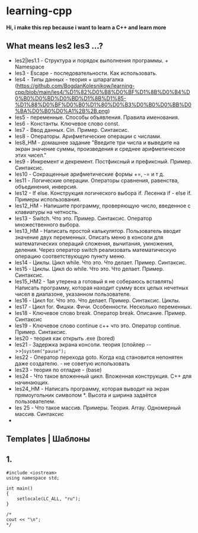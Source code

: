 # learning-cpp
**Hi, i make this rep because i want to learn a C++  and learn more** 

## What means les2 les3 ...?
* les2|les1.1 - Структура и порядок выполнения программы. + Namespace
* les3 - Escape - последовательности. Как использовать.
* les4 - Типы данных - теория + шпарагалка (https://github.com/BogdanKolesnikow/learning-cpp/blob/main/les4/%D1%82%D0%B8%D0%BF%D1%8B%D0%B4%D0%B0%D0%BD%D0%BD%D1%8B%D1%85-%D1%88%D0%BF%D0%B0%D1%80%D0%B3%D0%B0%D0%BB%D0%BA%D0%B0%D0%A1%2B%2B.png)
* les5 - переменные. Способы объявления. Правила именования.
* les6 - Константы. Ключевое слово const.
* les7 - Ввод данных. Cin. Пример. Синтаксис.
* les8 - Операторы. Арифметические операции с числами.
* les8_HM - домашнее задание "Введите три числа и выведите на экран значение суммы, произведения и среднее арифметическое этих чисел."
* les9 - Инкремент и декремент. Постфиксный и префиксный. Пример. Синтаксис.
* les10 - Сокращенные арифметические формы +=, -= и т д.
* les11 - Логические операции. Операторы сравнения, равенства, объединения, инверсия.
* les12 - If else. Конструкция логического выбора if. Лесенка if - else if. Примеры использования.
* les12_HM - Напишите программу, проверяющую число, введенное с клавиатуры на четность.
* les13 - Switch. Что это. Пример. Синтаксис. Оператор множественного выбора.
* les13_HM - Написать простой калькулятор. Пользователь вводит значение двух переменных. Описать меню в консоли для математических операций сложения, вычитания, умножения, деления. Через оператор switch реализовать математическую операцию соответствующую пункту меню.
* les14 - Циклы. Цикл while. Что это. Что делает. Пример. Синтаксис.
* les15 - Циклы. Цикл do while. Что это. Что делает. Пример. Синтаксис.
* les15_HM2 - 1ая утерена а готовый я не собераюсь вставлять) Написать программу, которая находит сумму всех целых нечетных чисел в диапазоне, указанном пользователе.
* les16 - Цикл for. Что это. Что делает. Пример. Синтаксис. Циклы.
* les17 - Цикл for. Фишки. Фичи. Особенности. Несколько переменных.
* les18 - Ключевое слово break. Оператор break. Описание. Пример. Синтаксис
* les19 - Ключевое слово continue c++ что это. Оператор continue. Пример. Синтаксис.
* les20 - теория как открыть .exe (bored)
* les21 - Задержка экрана консоли. теория (спойлер -->>)```system("pause");```
* les22 - Оператор перехода goto. Когда код становится непонятен даже создателю. - не советую использовать
* les23 - теория по отладке - (base)
* les24 - Что такое вложенный цикл. Вложенная конструкция. C++ для начинающих.
* les24_HM - Написать программу, которая выводит на экран прямоугольник символом *. Высота и ширина задаётся пользователем.
* les 25 - Что такое массив. Примеры. Теория. Array. Одномерный массив. Синтаксис
* 


## Templates | Шаблоны

## 1. 
```
#include <iostream>
using namespace std;

int main()
{
	setlocale(LC_ALL, "ru");
}

/*
cout << "\n";
*/
```
